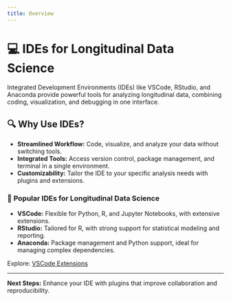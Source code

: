 ```yaml
---
title: Overview
---
```


# 💻 **IDEs for Longitudinal Data Science**

Integrated Development Environments (IDEs) like VSCode, RStudio, and Anaconda provide powerful tools for analyzing longitudinal data, combining coding, visualization, and debugging in one interface.

## 🔍 **Why Use IDEs?**

- **Streamlined Workflow:** Code, visualize, and analyze your data without switching tools.
- **Integrated Tools:** Access version control, package management, and terminal in a single environment.
- **Customizability:** Tailor the IDE to your specific analysis needs with plugins and extensions.

### 🚀 **Popular IDEs for Longitudinal Data Science**

- **VSCode:** Flexible for Python, R, and Jupyter Notebooks, with extensive extensions.
- **RStudio:** Tailored for R, with strong support for statistical modeling and reporting.
- **Anaconda:** Package management and Python support, ideal for managing complex dependencies.

Explore: [VSCode Extensions](https://marketplace.visualstudio.com/VSCode)

---

**Next Steps:** Enhance your IDE with plugins that improve collaboration and reproducibility.
